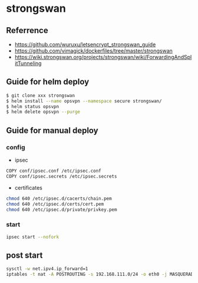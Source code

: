 # strongswan

## Referrence

* https://github.com/wuruxu/letsencrypt_strongswan_guide
* https://github.com/vimagick/dockerfiles/tree/master/strongswan
* https://wiki.strongswan.org/projects/strongswan/wiki/ForwardingAndSplitTunneling

## Guide for helm deploy

```bash
$ git clone xxx strongswan
$ helm install --name opsvpn --namespace secure strongswan/
$ helm status opsvpn
$ helm delete opsvpn --purge
```
## Guide for manual deploy

### config

* ipsec

```bash
COPY conf/ipsec.conf /etc/ipsec.conf
COPY conf/ipsec.secrets /etc/ipsec.secrets
```

* certificates


```bash
chmod 640 /etc/ipsec.d/cacerts/chain.pem
chmod 640 /etc/ipsec.d/certs/cert.pem
chmod 640 /etc/ipsec.d/private/privkey.pem
```

### start

```bash
ipsec start --nofork
```

## post start

```bash
sysctl -w net.ipv4.ip_forward=1
iptables -t nat -A POSTROUTING -s 192.168.111.0/24 -o eth0 -j MASQUERADE
```
